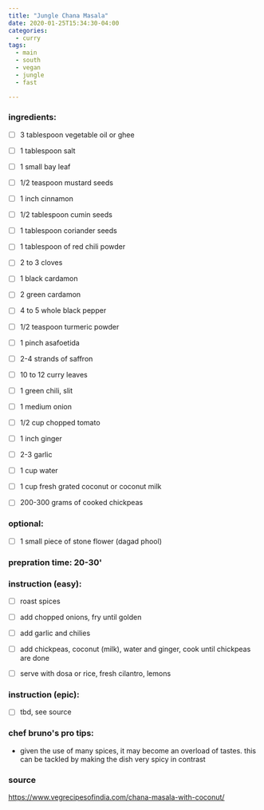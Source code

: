 ```yaml
---
title: "Jungle Chana Masala"
date: 2020-01-25T15:34:30-04:00
categories:
  - curry
tags:
  - main 
  - south
  - vegan
  - jungle
  - fast

---
```


### ingredients:

- [ ] 3 tablespoon vegetable oil or ghee
- [ ] 1 tablespoon salt
- [ ] 1 small bay leaf
- [ ] 1/2 teaspoon mustard seeds
- [ ] 1 inch cinnamon
- [ ] 1/2 tablespoon cumin seeds
- [ ] 1 tablespoon coriander seeds
- [ ] 1 tablespoon of red chili powder
- [ ] 2 to 3 cloves
- [ ] 1 black cardamon
- [ ] 2 green cardamon
- [ ] 4 to 5 whole black pepper
- [ ] 1/2 teaspoon turmeric powder
- [ ] 1 pinch asafoetida
- [ ] 2-4 strands of saffron
- [ ] 10 to 12 curry leaves
- [ ] 1 green chili, slit
- [ ] 1 medium onion 
- [ ] 1/2 cup chopped tomato
- [ ] 1 inch ginger 
- [ ] 2-3 garlic 
- [ ] 1 cup water
- [ ] 1 cup fresh grated coconut or coconut milk
- [ ] 200-300 grams of cooked chickpeas


### optional:

- [ ] 1 small piece of stone flower (dagad phool)

### prepration time: 20-30'

### instruction (easy):
- [ ] roast spices
- [ ] add chopped onions, fry until golden
- [ ] add garlic and chilies
- [ ] add chickpeas, coconut (milk), water and ginger, cook until chickpeas are done
- [ ] serve with dosa or rice, fresh cilantro, lemons


### instruction (epic):
- [ ] tbd, see source


### chef bruno's pro tips:

- given the use of many spices, it may become an overload of tastes. this can be tackled by making the dish very spicy in contrast



### source

https://www.vegrecipesofindia.com/chana-masala-with-coconut/